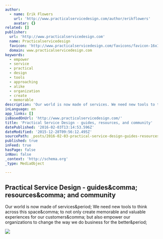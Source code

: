 ```yaml
---
author:
  - name: Erik Flowers
    url: 'http://www.practicalservicedesign.com/author/erikflowers'
    avatar: {}
related: []
publisher:
  url: 'http://www.practicalservicedesign.com'
  name: Practicalservicedesign
  favicon: 'http://www.practicalservicedesign.com/favicons/favicon-16x16.png'
  domain: www.practicalservicedesign.com
keywords:
  - empower
  - service
  - practical
  - design
  - tools
  - approaching
  - alike
  - organization
  - create
  - memorable
description: 'Our world is now made of services. We need new tools to think across this space, to not only create memorable and valuable experiences for our customers, but also empower our organizations to change the way we do business for the better.'
inLanguage: en
app_links: []
isBasedOnUrl: 'http://www.practicalservicedesign.com/'
title: 'Practical Service Design - guides, resources, and community'
datePublished: '2016-02-03T13:14:53.596Z'
dateModified: '2015-12-28T09:56:12.495Z'
sourcePath: _posts/2016-02-03-practical-service-design-guides-resources-and-community.md
published: true
inFeed: true
hasPage: false
inNav: false
_context: 'http://schema.org'
_type: MediaObject

---
```

<article style=""><h1>Practical Service Design - guides&amp;comma; resources&amp;comma; and community</h1><p>Our world is now made of services&amp;period; We need new tools to think across this space&amp;comma; to not only create memorable and valuable experiences for our customers&amp;comma; but also empower our organizations to change the way we do business for the better&amp;period;</p><img src="http://www.practicalservicedesign.com/wp-content/uploads/slack-homepage-picture.jpg" /></article>